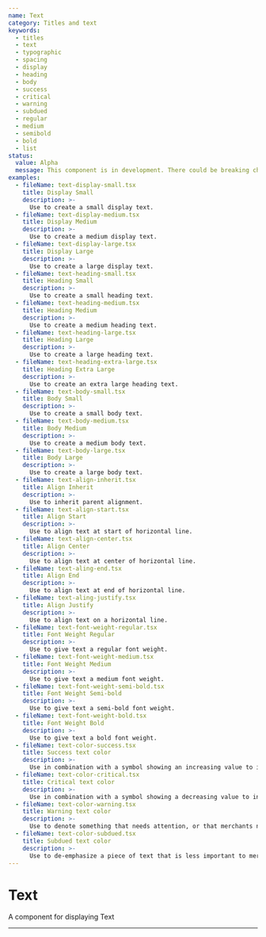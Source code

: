 ```yaml
---
name: Text
category: Titles and text
keywords:
  - titles
  - text
  - typographic
  - spacing
  - display
  - heading
  - body
  - success
  - critical
  - warning
  - subdued
  - regular
  - medium
  - semibold
  - bold
  - list
status:
  value: Alpha
  message: This component is in development. There could be breaking changes made to it in a non-major release of Polaris. Please use with caution.
examples:
  - fileName: text-display-small.tsx
    title: Display Small
    description: >-
      Use to create a small display text.
  - fileName: text-display-medium.tsx
    title: Display Medium
    description: >-
      Use to create a medium display text.
  - fileName: text-display-large.tsx
    title: Display Large
    description: >-
      Use to create a large display text.
  - fileName: text-heading-small.tsx
    title: Heading Small
    description: >-
      Use to create a small heading text.
  - fileName: text-heading-medium.tsx
    title: Heading Medium
    description: >-
      Use to create a medium heading text.
  - fileName: text-heading-large.tsx
    title: Heading Large
    description: >-
      Use to create a large heading text.
  - fileName: text-heading-extra-large.tsx
    title: Heading Extra Large
    description: >-
      Use to create an extra large heading text.
  - fileName: text-body-small.tsx
    title: Body Small
    description: >-
      Use to create a small body text.
  - fileName: text-body-medium.tsx
    title: Body Medium
    description: >-
      Use to create a medium body text.
  - fileName: text-body-large.tsx
    title: Body Large
    description: >-
      Use to create a large body text.
  - fileName: text-align-inherit.tsx
    title: Align Inherit
    description: >-
      Use to inherit parent alignment.
  - fileName: text-align-start.tsx
    title: Align Start
    description: >-
      Use to align text at start of horizontal line.
  - fileName: text-align-center.tsx
    title: Align Center
    description: >-
      Use to align text at center of horizontal line.
  - fileName: text-aling-end.tsx
    title: Align End
    description: >-
      Use to align text at end of horizontal line.
  - fileName: text-aling-justify.tsx
    title: Align Justify
    description: >-
      Use to align text on a horizontal line.
  - fileName: text-font-weight-regular.tsx
    title: Font Weight Regular
    description: >-
      Use to give text a regular font weight.
  - fileName: text-font-weight-medium.tsx
    title: Font Weight Medium
    description: >-
      Use to give text a medium font weight.
  - fileName: text-font-weight-semi-bold.tsx
    title: Font Weight Semi-bold
    description: >-
      Use to give text a semi-bold font weight.
  - fileName: text-font-weight-bold.tsx
    title: Font Weight Bold
    description: >-
      Use to give text a bold font weight.
  - fileName: text-color-success.tsx
    title: Success text color
    description: >-
      Use in combination with a symbol showing an increasing value to indicate an upward trend.
  - fileName: text-color-critical.tsx
    title: Critical text color
    description: >-
      Use in combination with a symbol showing a decreasing value to indicate a downward trend.
  - fileName: text-color-warning.tsx
    title: Warning text color
    description: >-
      Use to denote something that needs attention, or that merchants need to take action on.
  - fileName: text-color-subdued.tsx
    title: Subdued text color
    description: >-
      Use to de-emphasize a piece of text that is less important to merchants than other nearby text. May also be used to indicate when normal content is absent, for example, “No supplier listed”. Don’t use only for aesthetic effect.
---
```


# Text

A component for displaying Text

---